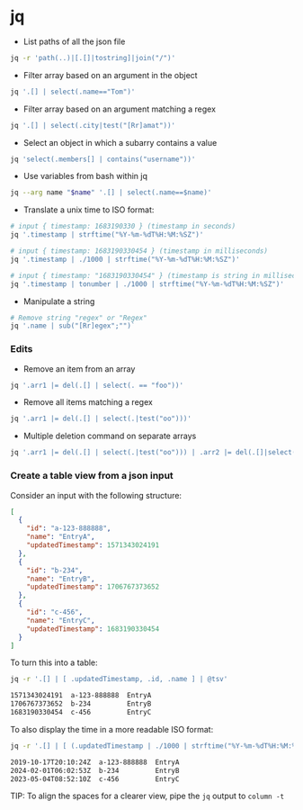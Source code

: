 # jq

* List paths of all the json file

```bash
jq -r 'path(..)|[.[]|tostring]|join("/")'
```

* Filter array based on an argument in the object

```bash
jq '.[] | select(.name=="Tom")'
```

* Filter array based on an argument matching a regex

```bash
jq '.[] | select(.city|test("[Rr]amat"))'
```

* Select an object in which a subarry contains a value

```bash
jq 'select(.members[] | contains("username"))'
```

* Use variables from bash within jq

```bash
jq --arg name "$name" '.[] | select(.name==$name)'
```
* Translate a unix time to ISO format:

```bash
# input { timestamp: 1683190330 } (timestamp in seconds)
jq '.timestamp | strftime("%Y-%m-%dT%H:%M:%SZ")'

# input { timestamp: 1683190330454 } (timestamp in milliseconds)
jq '.timestamp | ./1000 | strftime("%Y-%m-%dT%H:%M:%SZ")'

# input { timestamp: "1683190330454" } (timestamp is string in milliseconds)
jq '.timestamp | tonumber | ./1000 | strftime("%Y-%m-%dT%H:%M:%SZ")'
```

* Manipulate a string

```bash
# Remove string "regex" or "Regex"
jq '.name | sub("[Rr]egex";"")`
```

### Edits

* Remove an item from an array

```bash
jq '.arr1 |= del(.[] | select(. == "foo"))'
```

* Remove all items matching a regex

```bash
jq '.arr1 |= del(.[] | select(.|test("oo")))'
```

* Multiple deletion command on separate arrays

```bash
jq '.arr1 |= del(.[] | select(.|test("oo"))) | .arr2 |= del(.[]|select(. == "cookie"))'
```

### Create a table view from a json input

Consider an input with the following structure:

```json
[
  {
    "id": "a-123-888888",
    "name": "EntryA",
    "updatedTimestamp": 1571343024191
  },
  {
    "id": "b-234",
    "name": "EntryB",
    "updatedTimestamp": 1706767373652
  },
  {
    "id": "c-456",
    "name": "EntryC",
    "updatedTimestamp": 1683190330454
  }
]
```

To turn this into a table:

```bash
jq -r '.[] | [ .updatedTimestamp, .id, .name ] | @tsv'

1571343024191  a-123-888888  EntryA
1706767373652  b-234         EntryB
1683190330454  c-456         EntryC
``` 

To also display the time in a more readable ISO format:

```bash
jq -r '.[] | [ (.updatedTimestamp | ./1000 | strftime("%Y-%m-%dT%H:%M:%SZ")), .id, .name ] | @tsv'

2019-10-17T20:10:24Z  a-123-888888  EntryA
2024-02-01T06:02:53Z  b-234         EntryB
2023-05-04T08:52:10Z  c-456         EntryC
```

TIP: To align the spaces for a clearer view, pipe the `jq` output to `column -t`
